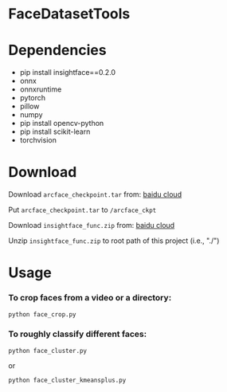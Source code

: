 # FaceDatasetTools
 
# Dependencies
- pip install insightface==0.2.0
- onnx
- onnxruntime
- pytorch
- pillow
- numpy
- pip install opencv-python
- pip install scikit-learn
- torchvision

# Download
Download ```arcface_checkpoint.tar``` from:
[baidu cloud](https://pan.baidu.com/s/1ytCegRrORVoEyQyznMZREg?pwd=sjtu)

Put ```arcface_checkpoint.tar``` to ```/arcface_ckpt```

Download ```insightface_func.zip``` from:
[baidu cloud](https://pan.baidu.com/s/1hNLc5i0tnlFJC-Fbf5ox6Q?pwd=au23) 

Unzip ```insightface_func.zip``` to root path of this project (i.e., "./")

# Usage

### To crop faces from a video or a directory:
```python face_crop.py```

### To roughly classify different faces:
```python face_cluster.py```

or 

```python face_cluster_kmeansplus.py```
